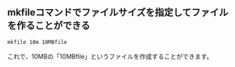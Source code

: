 ## mkfileコマンドでファイルサイズを指定してファイルを作ることができる

```bash
mkfile 10m 10MBfile
```

これで、10MBの「10MBfile」というファイルを作成することができます。
